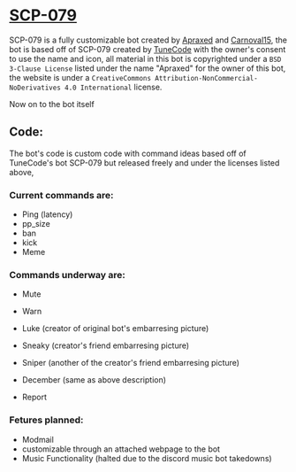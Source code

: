 # [SCP-079](https://discord.gg/xDJQR58vgf)

SCP-079 is a fully customizable bot created by [Apraxed](https://github.com/Apraxed) and [Carnoval15](https://github.com/Carnoval15), the bot is based off of SCP-079 created by [TuneCode](https://discord.gg/gQxnsdqScw) with the owner's consent to use the name and icon, all material in this bot is copyrighted under a `BSD 3-Clause License` listed under the name "Apraxed" for the owner of this bot, the website is under a `CreativeCommons Attribution-NonCommercial-NoDerivatives 4.0 International` license.

Now on to the bot itself

## Code:
The bot's code is custom code with command ideas based off of TuneCode's bot SCP-079 but released freely and under the licenses listed above,
     
### Current commands are:

- Ping (latency)
- pp_size
- ban
- kick
- Meme

### Commands underway are:

- Mute
- Warn

- Luke (creator of original bot's embarresing picture)
- Sneaky (creator's friend embarresing picture)
- Sniper (another of the creator's friend embarresing picture)
- December (same as above description)
- Report

### Fetures planned:

- Modmail
- customizable through an attached webpage to the bot
- Music Functionality (halted due to the discord music bot takedowns)

